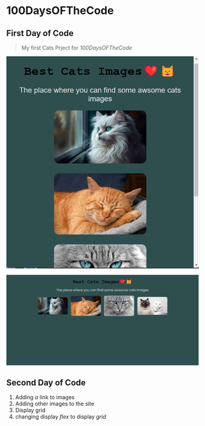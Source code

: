 # 100DaysOFTheCode

## First Day of Code

> My first Cats Prject for _*100DaysOFTheCode*_

![Alt text](./Week-One/cats-2.png)

![Alt text](./Week-One/cats.png)

## Second Day of Code

1. Adding _a_ link to images
2. Adding other images to the site
3. Display grid
4. changing display _flex_ to display _grid_
